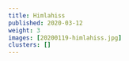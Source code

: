 ```yaml
---
title: Himlahiss
published: 2020-03-12
weight: 3
images: [20200119-himlahiss.jpg]
clusters: []
---
```

